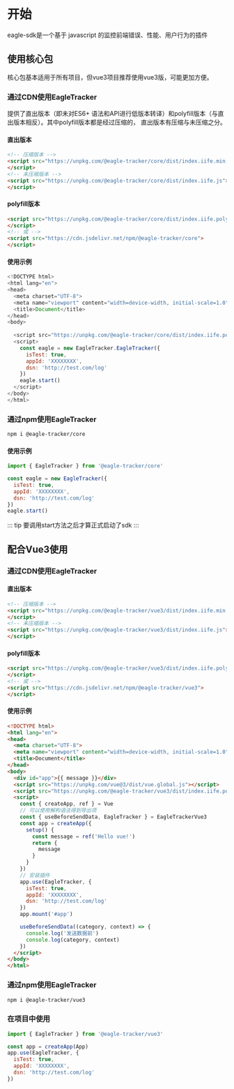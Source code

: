 # 开始
eagle-sdk是一个基于 javascript 的监控前端错误、性能、用户行为的插件

## 使用核心包
核心包基本适用于所有项目，但vue3项目推荐使用vue3版，可能更加方便。

### 通过CDN使用EagleTracker
提供了直出版本（即未对ES6+ 语法和API进行低版本转译）和polyfill版本（与直出版本相反）。其中polyfill版本都是经过压缩的，
直出版本有压缩与未压缩之分。
#### 直出版本

```html
<!-- 压缩版本 -->
<script src="https://unpkg.com/@eagle-tracker/core/dist/index.iife.min.js">
</script>
<!-- 未压缩版本 -->
<script src="https://unpkg.com/@eagle-tracker/core/dist/index.iife.js">
</script>
```


#### polyfill版本
```html
<script src="https://unpkg.com/@eagle-tracker/core/dist/index.iife.polyfill.js">
</script>
<!-- 或 -->
<script src="https://cdn.jsdelivr.net/npm/@eagle-tracker/core">
</script>
```
#### 使用示例
```javascript
<!DOCTYPE html>
<html lang="en">
<head>
  <meta charset="UTF-8">
  <meta name="viewport" content="width=device-width, initial-scale=1.0">
  <title>Document</title>
</head>
<body>
  
  <script src="https://unpkg.com/@eagle-tracker/core/dist/index.iife.polyfill.js"></script>
  <script>
    const eagle = new EagleTracker.EagleTracker({
      isTest: true,
      appId: 'XXXXXXXX',
      dsn: 'http://test.com/log'
    })
    eagle.start()
  </script>
</body>
</html>
```

### 通过npm使用EagleTracker
```bash
npm i @eagle-tracker/core
```

#### 使用示例
```javascript
import { EagleTracker } from '@eagle-tracker/core'

const eagle = new EagleTracker({
  isTest: true,
  appId: 'XXXXXXXX',
  dsn: 'http://test.com/log'
})
eagle.start()
```
::: tip
要调用start方法之后才算正式启动了sdk
::: 

## 配合Vue3使用
### 通过CDN使用EagleTracker
#### 直出版本

```html
<!-- 压缩版本 -->
<script src="https://unpkg.com/@eagle-tracker/vue3/dist/index.iife.min.js">
</script>
<!-- 未压缩版本 -->
<script src="https://unpkg.com/@eagle-tracker/vue3/dist/index.iife.js">
</script>
```
#### polyfill版本
```html
<script src="https://unpkg.com/@eagle-tracker/vue3/dist/index.iife.polyfill.js">
</script>
<!-- 或 -->
<script src="https://cdn.jsdelivr.net/npm/@eagle-tracker/vue3">
</script>
```

#### 使用示例

```html
<!DOCTYPE html>
<html lang="en">
<head>
  <meta charset="UTF-8">
  <meta name="viewport" content="width=device-width, initial-scale=1.0">
  <title>Document</title>
</head>
<body>
  <div id="app">{{ message }}</div>
  <script src="https://unpkg.com/vue@3/dist/vue.global.js"></script>
  <script src="https://unpkg.com/@eagle-tracker/vue3/dist/index.iife.polyfill.js"></script>
  <script>
    const { createApp, ref } = Vue
    // 可以使用解构语法得到导出项
    const { useBeforeSendData, EagleTracker } = EagleTrackerVue3
    const app = createApp({
      setup() {
        const message = ref('Hello vue!')
        return {
          message
        }
      }
    })
    // 安装插件
    app.use(EagleTracker, {
      isTest: true,
      appId: 'XXXXXXXX',
      dsn: 'http://test.com/log'
    })
    app.mount('#app')

    useBeforeSendData((category, context) => {
      console.log('发送数据前')
      console.log(category, context)
    })
  </script>
</body>
</html>
```

### 通过npm使用EagleTracker
```bash
npm i @eagle-tracker/vue3
```

### 在项目中使用
```javascript
import { EagleTracker } from '@eagle-tracker/vue3'

const app = createApp(App)
app.use(EagleTracker, {
  isTest: true,
  appId: 'XXXXXXXX',
  dsn: 'http://test.com/log'
})
```
